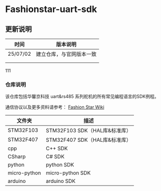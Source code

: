 # Fashionstar-uart-sdk



## 更新说明 

| 时间     | 版本说明                 |
| -------- | ------------------------ |
| 25/07/02 | 建立仓库，与官网版本一致 |
|          |                          |
|          |                          |
111


### 仓库说明

该仓库包括华馨京科技 uart&rs485 系列舵机的所有常见编程语言的SDK例程。

通信协议以及更多资料请参考： [Fashion Star Wiki](https://wiki.fashionrobo.com/)



| 文件夹       | 描述                          |
| ------------ | ----------------------------- |
| STM32F103    | STM32F103 SDK（HAL库&标准库） |
| STM32F407    | STM32F407 SDK（HAL库&标准库） |
| cpp          | C++ SDK                       |
| CSharp       | C# SDK                        |
| python       | python SDK                    |
| micro-python | micro-python SDK              |
| arduino      | arduino SDK                   |

